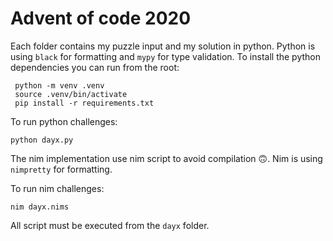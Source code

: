 # Advent of code 2020

Each folder contains my puzzle input and my solution in python.
Python is using `black` for formatting and `mypy` for type validation.
To install the python dependencies you can run from the root:
```shell
 python -m venv .venv
 source .venv/bin/activate
 pip install -r requirements.txt
 ```

To run python challenges:
```shell
python dayx.py
```

The nim implementation use nim script to avoid compilation :upside_down_face:.
Nim is using `nimpretty` for formatting.

To run nim challenges:
```shell
nim dayx.nims
```

All script must be executed from the `dayx` folder.